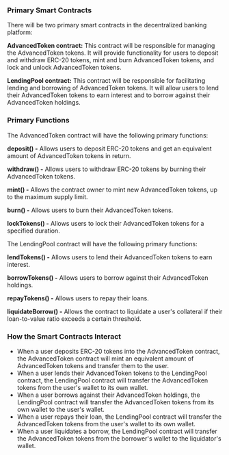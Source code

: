 ### Primary Smart Contracts

There will be two primary smart contracts in the decentralized banking platform:

**AdvancedToken contract:** This contract will be responsible for managing the AdvancedToken tokens. It will provide functionality for users to deposit and withdraw ERC-20 tokens, mint and burn AdvancedToken tokens, and lock and unlock AdvancedToken tokens.

**LendingPool contract:** This contract will be responsible for facilitating lending and borrowing of AdvancedToken tokens. It will allow users to lend their AdvancedToken tokens to earn interest and to borrow against their AdvancedToken holdings.

### Primary Functions

The AdvancedToken contract will have the following primary functions:

**deposit() -** Allows users to deposit ERC-20 tokens and get an equivalent amount of AdvancedToken tokens in return.

**withdraw() -** Allows users to withdraw ERC-20 tokens by burning their AdvancedToken tokens.

**mint() -** Allows the contract owner to mint new AdvancedToken tokens, up to the maximum supply limit.

**burn() -** Allows users to burn their AdvancedToken tokens.

**lockTokens() -** Allows users to lock their AdvancedToken tokens for a specified duration.




The LendingPool contract will have the following primary functions:

**lendTokens() -** Allows users to lend their AdvancedToken tokens to earn interest.

**borrowTokens() -** Allows users to borrow against their AdvancedToken holdings.

**repayTokens() -** Allows users to repay their loans.

**liquidateBorrow() -** Allows the contract to liquidate a user's collateral if their loan-to-value ratio exceeds a certain threshold.

### How the Smart Contracts Interact

 - When a user deposits ERC-20 tokens into the AdvancedToken contract, the AdvancedToken contract will mint an equivalent amount of AdvancedToken tokens and transfer them to the user.
 - When a user lends their AdvancedToken tokens to the LendingPool contract, the LendingPool contract will transfer the AdvancedToken tokens from the user's wallet to its own wallet.
 - When a user borrows against their AdvancedToken holdings, the LendingPool contract will transfer the AdvancedToken tokens from its own wallet to the user's wallet.
 - When a user repays their loan, the LendingPool contract will transfer the AdvancedToken tokens from the user's wallet to its own wallet.
 - When a user liquidates a borrow, the LendingPool contract will transfer the AdvancedToken tokens from the borrower's wallet to the liquidator's wallet.